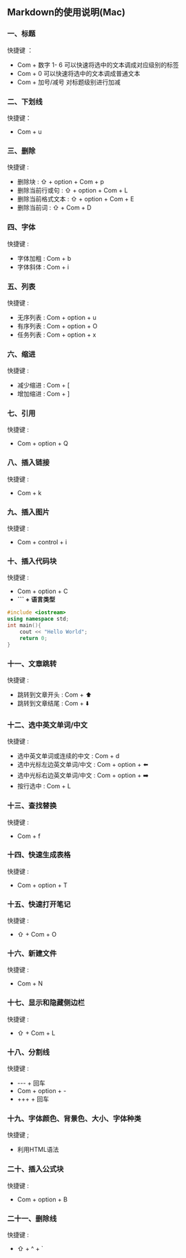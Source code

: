 ## Markdown的使用说明(Mac)

### 一、标题

快捷键 ：

- Com + 数字 1- 6 可以快速将选中的文本调成对应级别的标签
- Com + 0 可以快速将选中的文本调成普通文本
- Com + 加号/减号 对标题级别进行加减

### 二、下划线

快捷键：

- Com + u

### 三、删除

快捷键 : 

- 删除块 : ⇧ + option + Com + p
- 删除当前行或句 : ⇧ + option + Com + L
- 删除当前格式文本 : ⇧ + option + Com + E
- 删除当前词 : ⇧ + Com + D

### 四、字体

快捷键 :

- 字体加粗 : Com + b
- 字体斜体 : Com + i

### 五、列表

快捷键 :

- 无序列表 : Com + option + u
- 有序列表 : Com + option + O
- 任务列表 : Com + option + x

### 六、缩进

快捷键 : 

- 减少缩进 : Com + [ 
- 增加缩进 : Com + ]

### 七、引用

快捷键 : 

- Com + option + Q

### 八、插入链接

快捷键 : 

- Com + k 

### 九、插入图片

快捷键 : 

- Com + control + i 

### 十、插入代码块

快捷键 : 

- Com + option + C
- **``` + 语言类型**

```cpp
#include <iostream>
using namespace std;
int main(){
    cout << "Hello World";
    return 0;
}
```

### 十一、文章跳转

快捷键 : 

- 跳转到文章开头 : Com + ⬆️
- 跳转到文章结尾 : Com + ⬇️

### 十二、选中英文单词/中文

快捷键 : 

- 选中英文单词或连续的中文 : Com + d
- 选中光标左边英文单词/中文 : Com + option + ⬅️
- 选中光标右边英文单词/中文 : Com + option + ➡️
- 按行选中 : Com + L

### 十三、查找替换

快捷键 : 

- Com + f

### 十四、快速生成表格

快捷键 : 

- Com + option + T

### 十五、快速打开笔记

快捷键 : 

- ⇧ + Com + O

### 十六、新建文件

快捷键 : 

- Com + N

### 十七、显示和隐藏侧边栏

快捷键 : 

- ⇧ + Com + L

### 十八、分割线

快捷键 :

- --- + 回车 
- Com + option + -
- +++ + 回车

### 十九、字体颜色、背景色、大小、字体种类

快捷键 ; 

- 利用HTML语法

### 二十、插入公式块

快捷键 : 

- Com + option + B

### 二十一、删除线

快捷键 :

- ⇧ + ^ + `